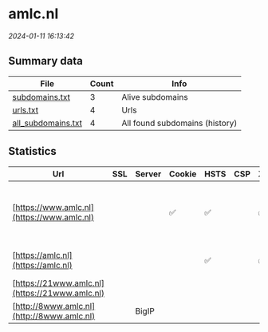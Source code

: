 # amlc.nl
*2024-01-11 16:13:42*
## Summary data


| File       | Count | Info |
|------------|-------|------|
|[subdomains.txt](/data/amlc.nl/subdomains.txt)|3|Alive subdomains|
|[urls.txt](/data/amlc.nl/urls.txt)|4|Urls|
|[all_subdomains.txt](/data/amlc.nl/all_subdomains.txt)|4|All found subdomains (history)|


## Statistics


| Url | SSL | Server | Cookie | HSTS | CSP | XFO | XXP | RP | Tech |Title |
|------------|-------|------|------|------|------|------|------|------|------|------|
|[https://www.amlc.nl](https://www.amlc.nl)| ||:white_check_mark: |:white_check_mark: | | :white_check_mark: | :white_check_mark: | :white_check_mark: |HSTS MySQL PHP WordPress Yoast SEO:21.6|AMLC - Anti Mone...|
|[https://amlc.nl](https://amlc.nl)| || |:white_check_mark: | | :white_check_mark: | :white_check_mark: | :white_check_mark: |HSTS|301 Moved Perman...|
|[https://21www.amlc.nl](https://21www.amlc.nl)| || | | | | | :white_check_mark: |HSTS||
|[http://8www.amlc.nl](http://8www.amlc.nl)| |BigIP| | | | | | :white_check_mark: |F5 BigIP||